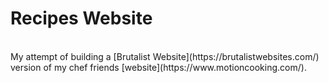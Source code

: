 # Recipes Website
<br>
My attempt of building a [Brutalist Website](https://brutalistwebsites.com/) version of my chef friends [website](https://www.motioncooking.com/).